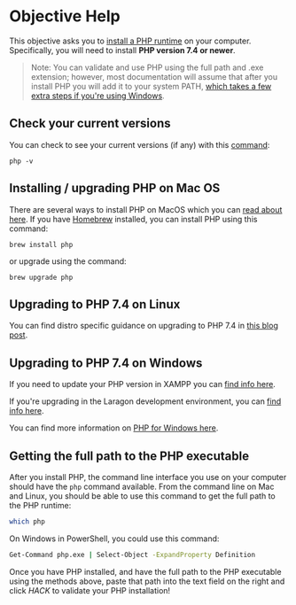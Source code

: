 # Objective Help

This objective asks you to [install a PHP runtime](https://www.php.net/manual/en/install.php) on your computer. Specifically, you will need to install **PHP version 7.4 or newer**.

> Note: You can validate and use PHP using the full path and .exe extension; however, most documentation will assume that after you install PHP you will add it to your system PATH, [which takes a few extra steps if you're using Windows](https://www.php.net/manual/en/faq.installation.php#faq.installation.addtopath).

## Check your current versions
You can check to see your current versions (if any) with this [command](https://www.codecademy.com/articles/command-line-commands):

`php -v`

## Installing / upgrading PHP on Mac OS
There are several ways to install PHP on MacOS which you can [read about here](https://phptherightway.com/#getting_started). If you have [Homebrew](https://brew.sh/) installed, you can install PHP using this command:

`brew install php`

or upgrade using the command:

`brew upgrade php`

## Upgrading to PHP 7.4 on Linux
You can find distro specific guidance on upgrading to PHP 7.4 in [this blog post](https://dev.to/pushkaranand/upgrading-to-php-7-4-26dg).

## Upgrading to PHP 7.4 on Windows
If you need to update your PHP version in XAMPP you can [find info here](https://php.tutorials24x7.com/blog/how-to-update-php-version-in-xampp-on-windows).

If you're upgrading in the Laragon development environment, you can [find info here](https://dev.to/stephenjude/upgrading-to-php-7-4-laragon-2po6).

You can find more information on [PHP for Windows here](https://www.php.net/manual/en/install.windows.php).

## Getting the full path to the PHP executable

After you install PHP, the command line interface you use on your computer should have the `php` command available. From the command line on Mac and Linux, you should be able to use this command to get the full path to the PHP runtime:

```bash
which php
```

On Windows in PowerShell, you could use this command:

```bash
Get-Command php.exe | Select-Object -ExpandProperty Definition
```

Once you have PHP installed, and have the full path to the PHP executable using the methods above, paste that path into the text field on the right and click *HACK* to validate your PHP installation!
